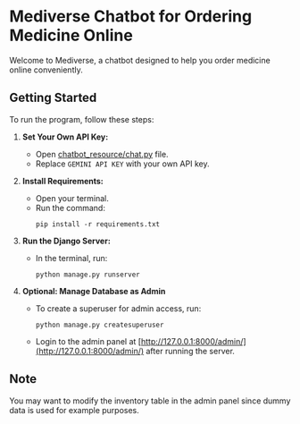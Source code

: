 # Mediverse Chatbot for Ordering Medicine Online

Welcome to Mediverse, a chatbot designed to help you order medicine online conveniently.

## Getting Started

To run the program, follow these steps:

1. **Set Your Own API Key:**
   - Open [chatbot_resource/chat.py](https://github.com/tharun52/mediverse1/blob/bf4d3a1b751a91f9b7e8fe35314ce298767de846/chatbot_resource/chat.py) file.
   - Replace `GEMINI API KEY` with your own API key.

2. **Install Requirements:**
   - Open your terminal.
   - Run the command:
     ```
     pip install -r requirements.txt
     ```

3. **Run the Django Server:**
   - In the terminal, run:
     ```
     python manage.py runserver
     ```

4. **Optional: Manage Database as Admin**
   - To create a superuser for admin access, run:
     ```
     python manage.py createsuperuser
     ```
   - Login to the admin panel at [http://127.0.0.1:8000/admin/](http://127.0.0.1:8000/admin/) after running the server.

## Note
You may want to modify the inventory table in the admin panel since dummy data is used for example purposes.
